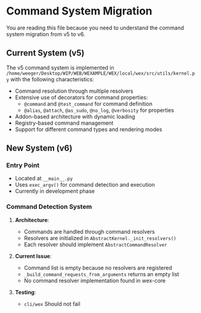 # Command System Migration

You are reading this file because you need to understand the command system migration from v5 to v6.

## Current System (v5)

The v5 command system is implemented in `/home/weeger/Desktop/WIP/WEB/WEXAMPLE/WEX/local/wex/src/utils/kernel.py` with the following characteristics:

- Command resolution through multiple resolvers
- Extensive use of decorators for command properties:
  - `@command` and `@test_command` for command definition
  - `@alias`, `@attach`, `@as_sudo`, `@no_log`, `@verbosity` for properties
- Addon-based architecture with dynamic loading
- Registry-based command management
- Support for different command types and rendering modes

## New System (v6)

### Entry Point
- Located at `__main__.py`
- Uses `exec_argv()` for command detection and execution
- Currently in development phase

### Command Detection System
1. **Architecture**:
   - Commands are handled through command resolvers
   - Resolvers are initialized in `AbstractKernel._init_resolvers()`
   - Each resolver should implement `AbstractCommandResolver`

2. **Current Issue**:
   - Command list is empty because no resolvers are registered
   - `_build_command_requests_from_arguments` returns an empty list
   - No command resolver implementation found in wex-core

3. **Testing**:
   - `cli/wex` Should not fail
